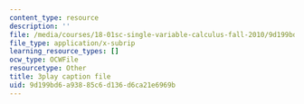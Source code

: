 ```yaml
---
content_type: resource
description: ''
file: /media/courses/18-01sc-single-variable-calculus-fall-2010/9d199bd6a93885c6d136d6ca21e6969b_TpWQlKHPyJ4.srt
file_type: application/x-subrip
learning_resource_types: []
ocw_type: OCWFile
resourcetype: Other
title: 3play caption file
uid: 9d199bd6-a938-85c6-d136-d6ca21e6969b
---
```


